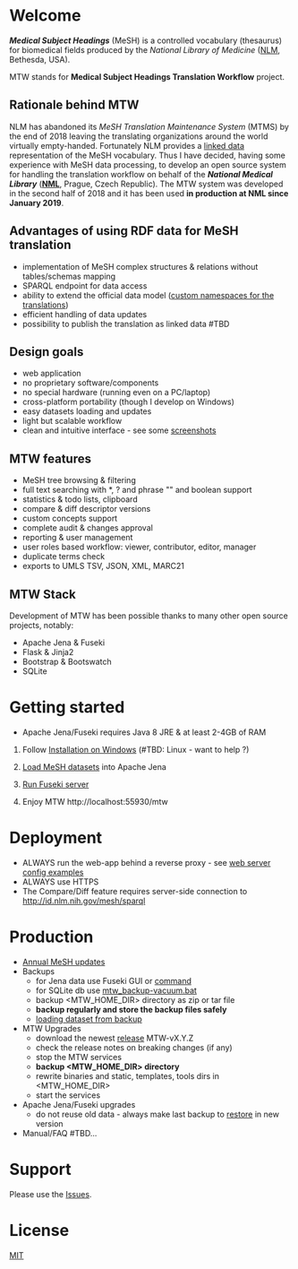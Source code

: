 # Welcome #

***Medical Subject Headings*** (MeSH) is a controlled vocabulary (thesaurus) for biomedical fields produced by the *National Library of Medicine* ([NLM](https://www.nlm.nih.gov/mesh/), Bethesda, USA). 

MTW stands for **Medical Subject Headings Translation Workflow** project.

## Rationale behind MTW

NLM has abandoned its *MeSH Translation Maintenance System* (MTMS) by the end of 2018 leaving the translating organizations around the world virtually empty-handed. Fortunately NLM provides a [linked data](https://id.nlm.nih.gov/mesh/) representation of the MeSH vocabulary. Thus I have decided, having some experience with MeSH data processing, to develop an open source system for handling the translation workflow on behalf of the ***National Medical Library*** (**[NML](https://nlk.cz)**, Prague, Czech Republic). The MTW system was developed in the second half of 2018 and it has been used **in production at NML since January 2019**.

## Advantages of using RDF data for MeSH translation

* implementation of MeSH complex structures & relations without tables/schemas mapping
* SPARQL endpoint for data access 
* ability to extend the official data model
([custom namespaces for the translations](https://github.com/filak/MTW-MeSH/wiki/RDF-MTW-Data-model)) 
* efficient handling of data updates
* possibility to publish the translation as linked data #TBD


## Design goals

* web application
* no proprietary software/components
* no special hardware (running even on a PC/laptop)
* cross-platform portability (though I develop on Windows)
* easy datasets loading and updates
* light but scalable workflow
* clean and intuitive interface - see some [screenshots](https://github.com/filak/MTW-MeSH/wiki/ScreenShots)

## MTW features

* MeSH tree browsing & filtering
* full text searching with *, ? and phrase "" and boolean support
* statistics & todo lists, clipboard
* compare & diff descriptor versions
* custom concepts support
* complete audit & changes approval
* reporting & user management
* user roles based workflow: viewer, contributor, editor, manager
* duplicate terms check
* exports to UMLS TSV, JSON, XML, MARC21

## MTW Stack

Development of MTW has been possible thanks to many other open source projects, notably:

* Apache Jena & Fuseki
* Flask & Jinja2
* Bootstrap & Bootswatch
* SQLite

# Getting started

* Apache Jena/Fuseki requires Java 8 JRE & at least 2-4GB of RAM

1. Follow [Installation on Windows](https://github.com/filak/MTW-MeSH/wiki/Installation-on-Windows) (\#TBD: Linux - want to help ?) 

2. [Load MeSH datasets](https://github.com/filak/MTW-MeSH/wiki/Loading-MeSH-datasets) into Apache Jena

3. [Run Fuseki server](https://github.com/filak/MTW-MeSH/wiki/Running-Fuseki-server)

4. Enjoy MTW http://localhost:55930/mtw

# Deployment

* ALWAYS run the web-app behind a reverse proxy - see [web server config examples](https://github.com/filak/MTW-MeSH/wiki/Web-server-config)
* ALWAYS use HTTPS
* The Compare/Diff feature requires server-side connection to http://id.nlm.nih.gov/mesh/sparql

# Production

* [Annual MeSH updates](https://github.com/filak/MTW-MeSH/wiki/MeSH-Annual-Updates)
* Backups
    - for Jena data use Fuseki GUI or [command](https://jena.apache.org/documentation/fuseki2/fuseki-server-protocol.html)
    - for SQLite db use [mtw_backup-vacuum.bat](https://github.com/filak/MTW-MeSH/blob/master/flask-app/instance/db/mtw_backup-vacuum.bat)
    - backup <MTW_HOME_DIR> directory as zip or tar file
    - **backup regularly and store the backup files safely**
    - [loading dataset from backup](https://github.com/filak/MTW-MeSH/wiki/Loading-MeSH-datasets#loading-data-from-a-backup) 
* MTW Upgrades
    - download the newest [release](https://github.com/filak/MTW-MeSH/releases/latest) MTW-vX.Y.Z
    - check the release notes on breaking changes (if any)
    - stop the MTW services 
    - **backup <MTW_HOME_DIR> directory** 
    - rewrite binaries and static, templates, tools dirs in <MTW_HOME_DIR> 
    - start the services
* Apache Jena/Fuseki upgrades
    - do not reuse old data - always make last backup to [restore](https://github.com/filak/MTW-MeSH/wiki/Loading-MeSH-datasets#loading-data-from-a-backup) in new version  
* Manual/FAQ \#TBD... 

# Support

Please use the [Issues](https://github.com/filak/MTW-MeSH/issues).

# License

[MIT](https://github.com/filak/MTW-MeSH/blob/master/LICENSE) 
